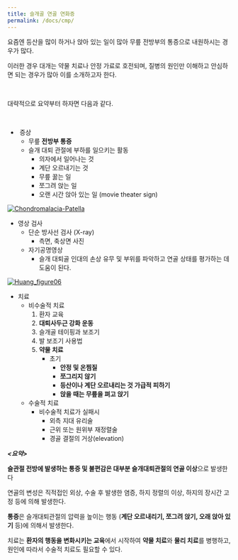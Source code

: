 ```yaml
---
title: 슬개골 연골 연화증
permalink: /docs/cmp/
---
```




요즘엔 등산을 많이 하거나 앉아 있는 일이 많아 무릎 전방부의 통증으로 내원하시는 경우가 많다.

이러한 경우 대개는 약물 치료나 안정 가료로 호전되며, 질병의 원인만 이해하고 안심하면 되는 경우가 많아 이를 소개하고자 한다.

&nbsp;

대략적으로 요약부터 하자면 다음과 같다.

&nbsp;

  *  증상
      * 무릎 **전방부 통증**
      * 슬개 대퇴 관절에 부하를 일으키는 활동
          * 의자에서 일어나는 것
          * 계단 오르내기는 것
          * 무릎 꿇는 일
          * 쪼그려 앉는 일
          * 오랜 시간 앉아 있는 일 (movie theater sign)

<a href="https://i1.wp.com/kjwoo.com/oh/wp-content/uploads/2015/11/Chondromalacia-Patella.jpg" data-rel="lightbox-0" title=""><img class=" wp-image-125 aligncenter" src="https://i1.wp.com/kjwoo.com/oh/wp-content/uploads/2015/11/Chondromalacia-Patella.jpg?resize=300%2C300" alt="Chondromalacia-Patella" srcset="https://i1.wp.com/kjwoo.com/oh/wp-content/uploads/2015/11/Chondromalacia-Patella.jpg?w=300 300w, https://i1.wp.com/kjwoo.com/oh/wp-content/uploads/2015/11/Chondromalacia-Patella.jpg?resize=150%2C150 150w, https://i1.wp.com/kjwoo.com/oh/wp-content/uploads/2015/11/Chondromalacia-Patella.jpg?resize=160%2C160 160w, https://i1.wp.com/kjwoo.com/oh/wp-content/uploads/2015/11/Chondromalacia-Patella.jpg?resize=320%2C320 320w" sizes="(max-width: 427px) 100vw, 427px" data-recalc-dims="1" /></a>

  * 영상 검사
      * 단순 방사선 검사 (X-ray)
          * 측면, 축상면 사진
      * 자기공명영상
          * 슬개 대퇴골 인대의 손상 유무 및 부위를 파악하고 연골 상태를 평가하는 데 도움이 된다.

<a href="https://i0.wp.com/kjwoo.com/oh/wp-content/uploads/2015/11/Huang_figure06.jpg" data-rel="lightbox-1" title=""><img class=" wp-image-126 aligncenter" src="https://i0.wp.com/kjwoo.com/oh/wp-content/uploads/2015/11/Huang_figure06.jpg?resize=369%2C280" alt="Huang_figure06" srcset="https://i0.wp.com/kjwoo.com/oh/wp-content/uploads/2015/11/Huang_figure06.jpg?resize=300%2C228 300w, https://i0.wp.com/kjwoo.com/oh/wp-content/uploads/2015/11/Huang_figure06.jpg?w=369 369w" sizes="(max-width: 413px) 100vw, 413px" data-recalc-dims="1" /></a>

  * 치료
      * 비수술적 치료
          1. 환자 교육
          2. **대퇴사두근 강화 운동**
          3. 슬개골 테이핑과 보조기
          4. 발 보조기 사용법
          5. **약물 치료**
              * 초기
                  * **안정 및 온찜질**
                  * **쪼그리지 않기**
                  * **등산이나 계단 오르내리는 것 가급적 피하기**
                  * **앉을 때는 무릎을 펴고 앉기**
      * 수술적 치료
          * 비수술적 치료가 실패시
              * 외측 지대 유리술
              * 근위 또는 원위부 재정렬술
              * 경골 결절의 거상(elevation)

_**<요약>**_

**슬관절 전방에 발생하는 통증 및 불편감은 대부분 슬개대퇴관절의 연골 이상**으로 발생한다

연골의 변성은 직적접인 외상, 수술 후 발생한 염증, 하지 정렬의 이상, 하지의 장시간 고정 등에 의해 발생한다.

**통증**은 슬개대퇴관절의 압력을 높이는 행동 (**계단 오르내리기, 쪼그려 앉기, 오래 앉아 있기** 등)에 의해서 발생한다.

치료는 **환자의 행동을 변화시키는 교육**에서 시작하여 **약물 치료**와 **물리 치료**를 병행하고, 원인에 따라서 수술적 치료도 필요할 수 있다.

&nbsp;
